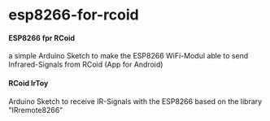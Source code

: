 # esp8266-for-rcoid
<h4>ESP8266 fpr RCoid</h4>
a simple Arduino Sketch to make the ESP8266 WiFi-Modul able to send Infrared-Signals from RCoid (App for Android)<br>
<p>
<h4>RCoid IrToy</h4>
Arduino Sketch to receive IR-Signals with the ESP8266 based on the library "IRremote8266"
  </p>
